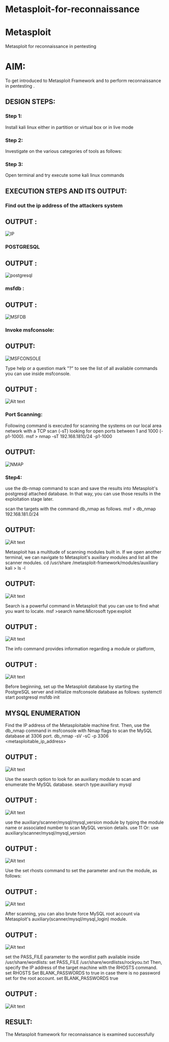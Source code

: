 
# Metasploit-for-reconnaissance
# Metasploit
Metasploit for reconnaissance in pentesting

# AIM:

To get introduced to Metasploit Framework and to  perform reconnaissance  in pentesting .

## DESIGN STEPS:

### Step 1:

Install kali linux either in partition or virtual box or in live mode

### Step 2:

Investigate on the various categories of tools as follows:

### Step 3:

Open terminal and try execute some kali linux commands

## EXECUTION STEPS AND ITS OUTPUT:

### Find out the ip address of the attackers system

## OUTPUT :

![IP](ID.png)

### POSTGRESQL

## OUTPUT :

![postgresql](02.png)

### msfdb :

## OUTPUT :

![MSFDB](03.png)

### Invoke msfconsole:
## OUTPUT:

![MSFCONSOLE](001.png)

Type help or a question mark "?" to see the list of all available commands you can use inside msfconsole.

## OUTPUT :

![Alt text](05.png)

### Port Scanning:

Following command is executed for scanning the systems on our local area network with a TCP scan (-sT) looking for open ports between 1 and 1000 (-p1-1000).
msf >  nmap -sT 192.168.1810/24 -p1-1000


## OUTPUT:

![NMAP](06.png)

### Step4:
use the db-nmap command to scan and save the results into Metasploit's postgresql attached database. In that way, you can use those results in the exploitation stage later.

scan the targets with the command db_nmap as follows.
msf > db_nmap 192.168.181.0/24
## OUTPUT:

![Alt text](08.png)

Metasploit has a multitude of scanning modules built in. If we open another terminal, we can navigate to Metasploit's auxiliary modules and list all the scanner modules.
cd /usr/share /metasploit-framework/modules/auxiliary
kali > ls -l
## OUTPUT:

![Alt text](09.png)

Search is a powerful command in Metasploit that you can use to find what you want to locate. 
msf >search name:Microsoft type:exploit

## OUTPUT :

![Alt text](10.png)

The info command provides information regarding a module or platform,

## OUTPUT :

![Alt text](11.png)


Before beginning, set up the Metasploit database by starting the PostgreSQL server and initialize msfconsole database as follows:
systemctl start postgresql
msfdb init
## MYSQL ENUMERATION
Find the IP address of the Metasploitable machine first. Then, use the db_nmap command in msfconsole with Nmap flags to scan the MySQL database at 3306 port.
db_nmap -sV -sC -p 3306 <metasploitable_ip_address>

## OUTPUT :


![Alt text](12.png)



Use the search option to look for an auxiliary module to scan and enumerate the MySQL database.
search type:auxiliary mysql

## OUTPUT :
![Alt text](13.png)

use the auxiliary/scanner/mysql/mysql_version module by typing the module name or associated number to scan MySQL version details.
use 11
Or:
use auxiliary/scanner/mysql/mysql_version

## OUTPUT :
![Alt text](14.png)

Use the set rhosts command to set the parameter and run the module, as follows:

## OUTPUT :
![Alt text](15.png)

After scanning, you can also brute force MySQL root account via Metasploit's auxiliary(scanner/mysql/mysql_login) module.

## OUTPUT :

![Alt text](16.png)

set the PASS_FILE parameter to the wordlist path available inside /usr/share/wordlists:
set PASS_FILE /usr/share/wordlistss/rockyou.txt
Then, specify the IP address of the target machine with the RHOSTS command.
set RHOSTS <metasploitable-ip-address>
Set BLANK_PASSWORDS to true in case there is no password set for the root account.
set BLANK_PASSWORDS true

##  OUTPUT :

![Alt text](<18 l.png>)

## RESULT:
The Metasploit framework for reconnaissance is  examined successfully
